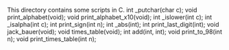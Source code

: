 This directory contains some scripts in C.
int _putchar(char c);
void print_alphabet(void);
void print_alphabet_x10(void);
int _islower(int c);
int _isalpha(int c);
int print_sign(int n);
int _abs(int);
int print_last_digit(int);
void jack_bauer(void);
void times_table(void);
int add(int, int);
void print_to_98(int n);
void print_times_table(int n);

